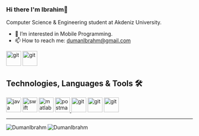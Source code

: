 ### Hi there I'm Ibrahim👋
Computer Science & Engineering student at Akdeniz University.
  
  - 👀 I’m interested in Mobile Programming.
  - 📫 How to reach me: dumanIbrahm@gmail.com
  
  </a> <a href="https://github.com/DumanIbrahm"><img src="https://upload.wikimedia.org/wikipedia/commons/thumb/9/95/Font_Awesome_5_brands_github.svg/1200px-Font_Awesome_5_brands_github.svg.png" alt="git" width="40" height="40"><a>
  </a> <a href="linkedin.com/in/dumanibrahm"><img src="https://play-lh.googleusercontent.com/kMofEFLjobZy_bCuaiDogzBcUT-dz3BBbOrIEjJ-hqOabjK8ieuevGe6wlTD15QzOqw" alt="git" width="40" height="40"><a>
  
  
  
## Technologies, Languages & Tools 🛠
 <a href="https://www.java.com/" target="_blank"> <img src="https://www.vectorlogo.zone/logos/java/java-icon.svg" alt="java" width="40" height="40" /><a>
 <a href="https://www.swift.org/" target="_blank"> <img src="https://developer.apple.com/swift/images/swift-logo.svg" alt="swift" width="40" height="40"/><a> 
  <a href="https://www.mathworks.com/products/matlab.html" target="_blank"> <img src="https://upload.wikimedia.org/wikipedia/commons/2/21/Matlab_Logo.png" alt="matlab" width="40" height="40" /><a> 
  <a href="https://postman.com" target="_blank"> <img src="https://www.vectorlogo.zone/logos/getpostman/getpostman-icon.svg" alt="postman" width="40" height="40" />
    </a> <a href="https://git-scm.com/" target="_blank"><img src="https://www.vectorlogo.zone/logos/git-scm/git-scm-icon.svg" alt="git" width="40" height="40"><a>
    </a> <a href="https://www.arduino.cc" target="_blank"><img src="https://www.robotsepeti.com/arduino-baslangic-seti-arduino-set-9244-48-B.jpg" alt="git" width="40" height="40"><a>
    </a> <a href="https://www.labcenter.com" target="_blank"><img src="https://www.gezginler.net/indir/resim-grafik/proteus-1585557056.png" alt="git" width="40" height="40"><a>

    
  
  
---
    
<img align="left" src="https://github-readme-stats.vercel.app/api/top-langs/?username=DumanIbrahm&layout=compact&hide=html" alt="DumanIbrahm" />
<img src="https://github-readme-stats.vercel.app/api?username=DumanIbrahm&show_icons=true" alt="DumanIbrahm" />



